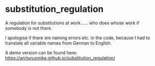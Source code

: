 # substitution_regulation
A regulation for substitutions at work...... who does whose work if somebody is not there.

I apologise if there are naming errors etc. in the code, because I had to translate all variable names from German to English.

A demo version can be found here: https://arcturusmike.github.io/substitution_regulation/
